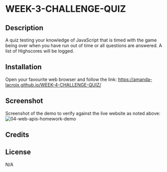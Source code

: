 # WEEK-3-CHALLENGE-QUIZ

## Description

A quiz testing your knowledge of JavaScript that is timed with the game being over when you have run out of time or all questions are answered. A list of Highscores will be logged.

## Installation

Open your favourite web browser and follow the link: https://amanda-lacroix.github.io/WEEK-4-CHALLENGE-QUIZ/

## Screenshot

Screenshot of the demo to verify against the live website as noted above:
![04-web-apis-homework-demo](https://user-images.githubusercontent.com/116973964/216781923-6f300191-3182-4ea7-98c4-e1fbe5e32ead.gif)


## Credits



## License

N/A
